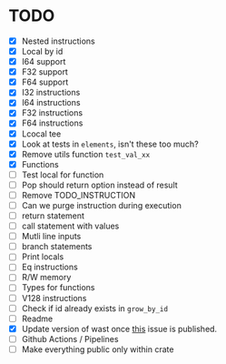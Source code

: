 # TODO

- [x] Nested instructions
- [x] Local by id
- [x] I64 support
- [x] F32 support
- [x] F64 support
- [x] I32 instructions
- [x] I64 instructions
- [x] F32 instructions
- [x] F64 instructions
- [x] Lcocal tee
- [x] Look at tests in `elements`, isn't these too much?
- [x] Remove utils function `test_val_xx`
- [x] Functions
- [ ] Test local for function
- [ ] Pop should return option instead of result
- [ ] Remove TODO_INSTRUCTION
- [ ] Can we purge instruction during execution
- [ ] return statement
- [ ] call statement with values
- [ ] Mutli line inputs
- [ ] branch statements
- [ ] Print locals
- [ ] Eq instructions
- [ ] R/W memory
- [ ] Types for functions
- [ ] V128 instructions
- [ ] Check if id already exists in `grow_by_id`
- [ ] Readme
- [x] Update version of wast once [this](https://github.com/bytecodealliance/wasm-tools/issues/1156) issue is published.
- [ ] Github Actions / Pipelines
- [ ] Make everything public only within crate
